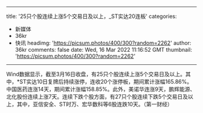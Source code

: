 
---
title: '25只个股连续上涨5个交易日及以上，_ST实达20连板'
categories: 
 - 新媒体
 - 36kr
 - 快讯
headimg: 'https://picsum.photos/400/300?random=2262'
author: 36kr
comments: false
date: Wed, 16 Mar 2022 11:16:52 GMT
thumbnail: 'https://picsum.photos/400/300?random=2262'
---

<div>   
Wind数据显示，截至3月16日收盘，有25只个股连续上涨5个交易日及以上。其中，*ST实达10日复牌后持续涨停，连收20个涨停板，期间累计涨幅165.86%。中国医药连涨14天，期间累计涨幅158.85%。此外，美诺华连涨9天，鹏辉能源、北化股份连续上涨7天。连续下跌个股方面，有27只个股连续下跌5个交易日及以上，其中，亚信安全、ST时万、宏华数科等6股连跌10天。（第一财经）  
</div>
            